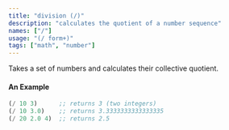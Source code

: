 ```yaml
---
title: "division (/)"
description: "calculates the quotient of a number sequence"
names: ["/"]
usage: "(/ form+)"
tags: ["math", "number"]
---
```


Takes a set of numbers and calculates their collective quotient.

#### An Example

```scheme
(/ 10 3)      ;; returns 3 (two integers)
(/ 10 3.0)    ;; returns 3.3333333333333335
(/ 20 2.0 4)  ;; returns 2.5
```
